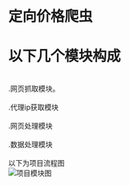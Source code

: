 # 定向价格爬虫
# 以下几个模块构成
<br>.网页抓取模块。<br>
<br>.代理ip获取模块</br>
<br>.网页处理模块</br>
<br>.数据处理模块</br>
<br>以下为项目流程图</br>
![项目模块图](https://github.com/backflower/python-/blob/master/%E5%AE%9A%E5%90%91%E6%AF%94%E4%BB%B7%E7%88%AC%E8%99%AB.png)
